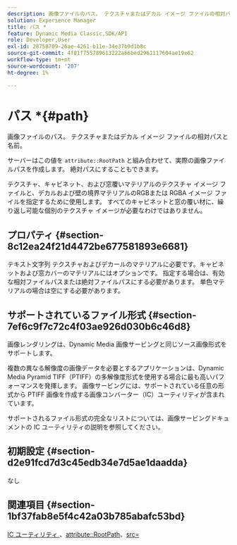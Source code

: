 ```yaml
---
description: 画像ファイルのパス。 テクスチャまたはデカル イメージ ファイルの相対パスと名前。
solution: Experience Manager
title: パス *
feature: Dynamic Media Classic,SDK/API
role: Developer,User
exl-id: 28758709-26ae-4261-b11e-34e37b9d1b8c
source-git-commit: 4f81f755789613222a66bed2961117604ae19e62
workflow-type: tm+mt
source-wordcount: '207'
ht-degree: 1%

---
```


# パス *{#path}

画像ファイルのパス。 テクスチャまたはデカル イメージ ファイルの相対パスと名前。

サーバーはこの値を `attribute::RootPath` と組み合わせて、実際の画像ファイルパスを作成します。 絶対パスにすることもできます。

テクスチャ、キャビネット、および窓覆いマテリアルのテクスチャ イメージ ファイルと、デカルおよび壁の境界マテリアルのRGBまたは RGBA イメージ ファイルを指定するために使用します。 すべてのキャビネットと窓の覆い材に、繰り返し可能な個別のテクスチャ イメージが必要なわけではありません。

## プロパティ {#section-8c12ea24f21d4472be677581893e6681}

テキスト文字列 テクスチャおよびデカールのマテリアルに必要です。キャビネットおよび窓カバーのマテリアルにはオプションです。 指定する場合は、有効な相対ファイルパスまたは絶対ファイルパスにする必要があります。 単色マテリアルの場合は空にする必要があります。

## サポートされているファイル形式 {#section-7ef6c9f7c72c4f03ae926d030b6c46d8}

画像レンダリングは、Dynamic Media 画像サービングと同じソース画像形式をサポートします。

複数の異なる解像度の画像データを必要とするアプリケーションは、Dynamic Media Pyramid TIFF（PTIFF）の多解像度形式を使用する場合に最も高いパフォーマンスを発揮します。 画像サービングには、サポートされている任意の形式から PTIFF 画像を作成する画像コンバーター（IC）ユーティリティが含まれています。

サポートされるファイル形式の完全なリストについては、画像サービングドキュメントの IC ユーティリティの説明を参照してください。

## 初期設定 {#section-d2e91fcd7d3c45edb34e7d5ae1daadda}

なし

## 関連項目 {#section-1bf37fab8e5f4c42a03b785abafc53bd}

[IC ユーティリティ ](/help/aem-is-ir-api/is-api/is-utils/utilities/r-ic.md)、[attribute::RootPath](/help/aem-is-ir-api/ir-api/material-cat/image-rendering-api-ref/c-ir-material-catalog/c-ir-attributes-reference/r-ir-rootpath.md)、[src=](/help/aem-is-ir-api/ir-api/http-protocol/image-rendering-api-ref/c-ir-http-protocol-ref/c-ir-http-protocol-command-reference/r-ir-src.md)
